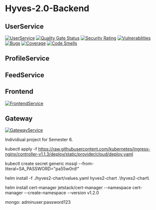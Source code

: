 # Hyves-2.0-Backend

## UserService
[![UserService](https://github.com/bramhurkmans/Hyves-2.0-Backend/actions/workflows/gke-user-service.yml/badge.svg)](https://github.com/bramhurkmans/Hyves-2.0-Backend/actions/workflows/gke-user-service.yml) [![Quality Gate Status](https://sonarcloud.io/api/project_badges/measure?project=UserService_Hyves-2.0-Backend&metric=alert_status)](https://sonarcloud.io/summary/new_code?id=UserService_Hyves-2.0-Backend) [![Security Rating](https://sonarcloud.io/api/project_badges/measure?project=UserService_Hyves-2.0-Backend&metric=security_rating)](https://sonarcloud.io/summary/new_code?id=UserService_Hyves-2.0-Backend) [![Vulnerabilities](https://sonarcloud.io/api/project_badges/measure?project=UserService_Hyves-2.0-Backend&metric=vulnerabilities)](https://sonarcloud.io/summary/new_code?id=UserService_Hyves-2.0-Backend) [![Bugs](https://sonarcloud.io/api/project_badges/measure?project=UserService_Hyves-2.0-Backend&metric=bugs)](https://sonarcloud.io/summary/new_code?id=UserService_Hyves-2.0-Backend) [![Coverage](https://sonarcloud.io/api/project_badges/measure?project=UserService_Hyves-2.0-Backend&metric=coverage)](https://sonarcloud.io/summary/new_code?id=UserService_Hyves-2.0-Backend) [![Code Smells](https://sonarcloud.io/api/project_badges/measure?project=UserService_Hyves-2.0-Backend&metric=code_smells)](https://sonarcloud.io/summary/new_code?id=UserService_Hyves-2.0-Backend)

## ProfileService


## FeedService


## Frontend
[![FrontendService](https://github.com/bramhurkmans/Hyves-2.0-Backend/actions/workflows/gke-frontend-service.yml/badge.svg)](https://github.com/bramhurkmans/Hyves-2.0-Backend/actions/workflows/gke-frontend-service.yml)

## Gateway
[![GatewayService](https://github.com/bramhurkmans/Hyves-2.0-Backend/actions/workflows/gke-gateway-service.yml/badge.svg)](https://github.com/bramhurkmans/Hyves-2.0-Backend/actions/workflows/gke-gateway-service.yml)

Individiual project for Semester 6.

kubectl apply -f https://raw.githubusercontent.com/kubernetes/ingress-nginx/controller-v1.1.3/deploy/static/provider/cloud/deploy.yaml

kubectl create secret generic mssql --from-literal=SA_PASSWORD="pa55w0rd!"

helm install -f ./hyves2-chart/values.yaml hyves2-chart .\hyves2-chart\


helm install cert-manager jetstack/cert-manager --namespace cert-manager --create-namespace --version v1.2.0

mongo: adminuser:password123